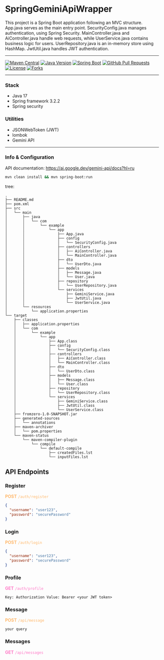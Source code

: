 # SpringGeminiApiWrapper
This project is a Spring Boot application following an MVC structure. App.java serves as the main entry point. SecurityConfig.java manages authentication, using Spring Security. MainController.java and AiController.java handle web requests, while UserService.java contains business logic for users. UserRepository.java is an in-memory store using HashMap. JwtUtil.java handles JWT authentication.
___
[![Maven Central](https://img.shields.io/maven-central/v/com.example/app?color=orange)](https://central.sonatype.com/artifact/com.example/app)
[![Java Version](https://img.shields.io/badge/Java-17%2B-blueviolet)](https://www.oracle.com/java/)
[![Spring Boot](https://img.shields.io/badge/Spring%20Boot-3.0-green)](https://spring.io/projects/spring-boot)
[![GitHub Pull Requests](https://img.shields.io/github/issues-pr/com-example/app?color=blueviolet)](https://github.com/com-example/app/pulls)
[![License](https://img.shields.io/github/license/com-example/app?color=blueviolet)](https://github.com/com-example/app/blob/main/LICENSE)
[![Forks](https://img.shields.io/github/forks/goldentak/SpringGeminiApiWrapper?style=social)](https://github.com/goldentak/SpringGeminiApiWrapper/network/members)


---
### Stack
+ Java 17
+ Spring framework 3.2.2 
+ Spring security

### Utilities
+ JSONWebToken (JWT)
+ lombok
+ Gemini API

---
### Info & Configuration
API documentation: https://ai.google.dev/gemini-api/docs?hl=ru



```sh
mvn clean install && mvn spring-boot:run
```

tree: 
```angular2html
.
├── README.md
├── pom.xml
├── src
│   └── main
│       ├── java
│       │   └── com
│       │       └── example
│       │           └── app
│       │               ├── App.java
│       │               ├── config
│       │               │   └── SecurityConfig.java
│       │               ├── controllers
│       │               │   ├── AiController.java
│       │               │   └── MainController.java
│       │               ├── dto
│       │               │   └── UserDto.java
│       │               ├── models
│       │               │   ├── Message.java
│       │               │   └── User.java
│       │               ├── repository
│       │               │   └── UserRepository.java
│       │               └── services
│       │                   ├── GeminiService.java
│       │                   ├── JwtUtil.java
│       │                   └── UserService.java
│       └── resources
│           └── application.properties
└── target
    ├── classes
    │   ├── application.properties
    │   └── com
    │       └── example
    │           └── app
    │               ├── App.class
    │               ├── config
    │               │   └── SecurityConfig.class
    │               ├── controllers
    │               │   ├── AiController.class
    │               │   └── MainController.class
    │               ├── dto
    │               │   └── UserDto.class
    │               ├── models
    │               │   ├── Message.class
    │               │   └── User.class
    │               ├── repository
    │               │   └── UserRepository.class
    │               └── services
    │                   ├── GeminiService.class
    │                   ├── JwtUtil.class
    │                   └── UserService.class
    ├── fromzero-1.0-SNAPSHOT.jar
    ├── generated-sources
    │   └── annotations
    ├── maven-archiver
    │   └── pom.properties
    └── maven-status
        └── maven-compiler-plugin
            └── compile
                └── default-compile
                    ├── createdFiles.lst
                    └── inputFiles.lst

```


## API Endpoints

### Register
<span style="color: #ffb86c;">**POST** `/auth/register`</span>
```json
{
  "username": "user123",
  "password": "securePassword"
}
```

### Login
<span style="color: #ffb86c;">**POST** `/auth/login`</span>
```json
{
  "username": "user123",
  "password": "securePassword"
}
```
### Profile
<span style="color: #ff79c6;">**GET** `/auth/profile`</span>
```text
Key: Authorization Value: Bearer <your JWT token>
```
### Message
<span style="color: #ffb86c;">**POST** `/api/message`</span>
```text
your query
```
### Messages
<span style="color: #ff79c6;">**GET** `/api/messages`</span>
```json

```